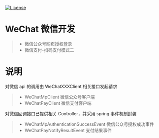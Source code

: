 [![License](https://img.shields.io/badge/License-Apache%202.0-blue.svg)](https://opensource.org/licenses/Apache-2.0)
# WeChat 微信开发
> * 微信公众号网页授权登录
> * 微信支付-扫码支付模式二

# 说明
对微信 api 的调用由 WeChatXXXClient 相关接口发起请求
> * WeChatMpClient 微信公众号客户端
> * WeChatPayClient 微信支付客户端

对微信回调接口已提供相关 Controller，并采用 spring 事件机制封装
> * WeChatMpAuthenticationSuccessEvent 微信公众号授权成功事件
> * WeChatPayNotifyResultEvent 支付结果事件